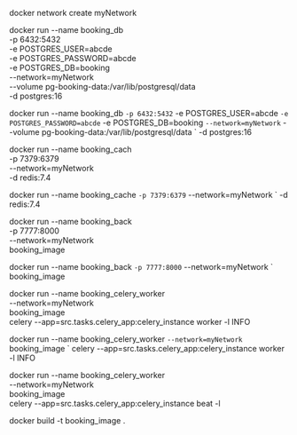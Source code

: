 docker network create myNetwork

docker run --name booking_db \
    -p 6432:5432 \
    -e POSTGRES_USER=abcde \
    -e POSTGRES_PASSWORD=abcde \
    -e POSTGRES_DB=booking \
    --network=myNetwork \
    --volume pg-booking-data:/var/lib/postgresql/data \
    -d postgres:16


docker run --name booking_db `
    -p 6432:5432 `
    -e POSTGRES_USER=abcde `
    -e POSTGRES_PASSWORD=abcde `
    -e POSTGRES_DB=booking `
    --network=myNetwork `
    --volume pg-booking-data:/var/lib/postgresql/data `
    -d postgres:16


docker run --name booking_cach \
    -p 7379:6379 \
    --network=myNetwork \
    -d redis:7.4


docker run --name booking_cache `
    -p 7379:6379 `
    --network=myNetwork `
    -d redis:7.4

docker run --name booking_back \
    -p 7777:8000 \
    --network=myNetwork \
    booking_image

docker run --name booking_back `
    -p 7777:8000 `
    --network=myNetwork `
    booking_image

docker run --name booking_celery_worker \
    --network=myNetwork \
    booking_image \
    celery --app=src.tasks.celery_app:celery_instance worker -l INFO

docker run --name booking_celery_worker `
    --network=myNetwork `
    booking_image `
    celery --app=src.tasks.celery_app:celery_instance worker -l INFO

docker run --name booking_celery_worker \
    --network=myNetwork \
    booking_image \
    celery --app=src.tasks.celery_app:celery_instance beat -l

docker build -t booking_image .